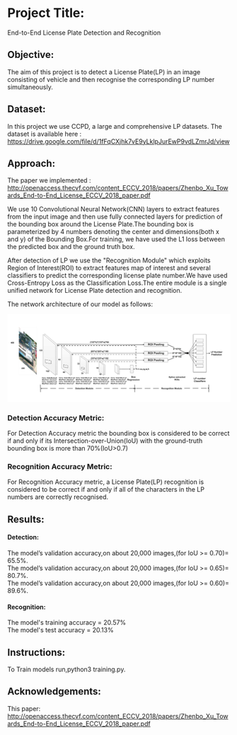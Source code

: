 # Project Title:
End-to-End License Plate Detection and Recognition

## Objective:
The aim of this project is to detect a License Plate(LP) in an image consisting of vehicle and then recognise the corresponding LP number simultaneously.

## Dataset:
In this project we use CCPD, a large and comprehensive LP datasets. The dataset is available here : https://drive.google.com/file/d/1fFqCXjhk7vE9yLklpJurEwP9vdLZmrJd/view

## Approach:
The paper we implemented : http://openaccess.thecvf.com/content_ECCV_2018/papers/Zhenbo_Xu_Towards_End-to-End_License_ECCV_2018_paper.pdf

We use 10 Convolutional Neural Network(CNN) layers to extract features from the input image and then use fully connected layers for prediction of the bounding box around the License Plate.The bounding box is parameterized by 4 numbers denoting the center and dimensions(both x and y) of the Bounding Box.For training, we have used the L1 loss between the predicted box and the ground truth box.

After detection of LP we use the "Recognition Module" which exploits Region of Interest(ROI) to extract features map of interest and several classifiers to predict the corresponding license plate number.We have used Cross-Entropy Loss as the Classification Loss.The entire module is a single unified network for License Plate detection and recognition.

The network architecture of our model as follows:
<p align='center'>
  <img src='./Image/model.png' alt='x net'/>
</p>


### Detection Accuracy Metric:
For Detection Accuracy metric the bounding box is considered to be correct if and only if its Intersection-over-Union(IoU) with the ground-truth bounding box is more than 70%(IoU>0.7)

### Recognition Accuracy Metric:
For Recognition Accuracy metric, a License Plate(LP) recognition is considered to be correct if and only if all of the characters in the LP numbers are correctly recognised.

## Results:

#### Detection:
The model’s validation accuracy,on about 20,000 images,(for IoU >= 0.70)= 65.5%.<br>
The model’s validation accuracy,on about 20,000 images,(for IoU >= 0.65)= 80.7%.<br>
The model’s validation accuracy,on about 20,000 images,(for IoU >= 0.60)= 89.6%.

#### Recognition:
The model's training accuracy = 20.57%<br>
The model's test accuracy = 20.13%

## Instructions:
To Train models run,python3 training.py.

## Acknowledgements:
This paper: http://openaccess.thecvf.com/content_ECCV_2018/papers/Zhenbo_Xu_Towards_End-to-End_License_ECCV_2018_paper.pdf
